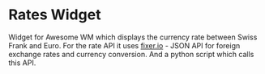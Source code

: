 # Rates Widget

Widget for Awesome WM which displays the currency rate between Swiss Frank and Euro. For the rate API it uses [fixer.io](http://fixer.io/) - JSON API for foreign exchange rates and currency conversion. And a python script which calls this API.
